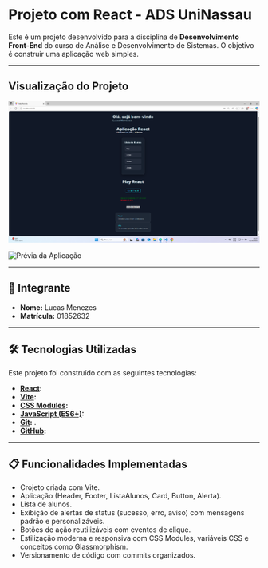# Projeto com React - ADS UniNassau

Este é um projeto desenvolvido para a disciplina de **Desenvolvimento Front-End** do curso de Análise e Desenvolvimento de Sistemas. O objetivo é construir uma aplicação web simples.

---

## Visualização do Projeto

![alt text](image.png)

![Prévia da Aplicação](https://via.placeholder.com/800x450.png?text=Insira+aqui+o+print+da+sua+aplicação )

---

## 👤 Integrante

- **Nome:** Lucas Menezes
- **Matrícula:** 01852632

---

## 🛠️ Tecnologias Utilizadas

Este projeto foi construído com as seguintes tecnologias:

- **[React](https://react.dev/ ):** 
- **[Vite](https://vitejs.dev/ ):** 
- **[CSS Modules](https://github.com/css-modules/css-modules ):** 
- **[JavaScript (ES6+)](https://developer.mozilla.org/pt-BR/docs/Web/JavaScript ):** 
- **[Git](https://git-scm.com/ ):** .
- **[GitHub](https://github.com/ ):** 
---

## 📋 Funcionalidades Implementadas

-  Crojeto criada com Vite.
-  Aplicação (Header, Footer, ListaAlunos, Card, Button, Alerta).
-  Lista de alunos.
-  Exibição de alertas de status (sucesso, erro, aviso) com mensagens padrão e personalizáveis.
-  Botões de ação reutilizáveis com eventos de clique.
-  Estilização moderna e responsiva com CSS Modules, variáveis CSS e conceitos como Glassmorphism.
-  Versionamento de código com commits organizados.
